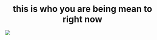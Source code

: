 <h1 align="center">this is who you are being mean to right now </h1>
<img align="center" src="https://cdn.discordapp.com/attachments/929022969668317265/1403755136525926594/my_chud_son_20250809220121.png?ex=6898b459&is=689762d9&hm=0bfcfc59716e9cb72f7ffae7b159fd15eec2a7e09b171059e038181f9aac7720&">
